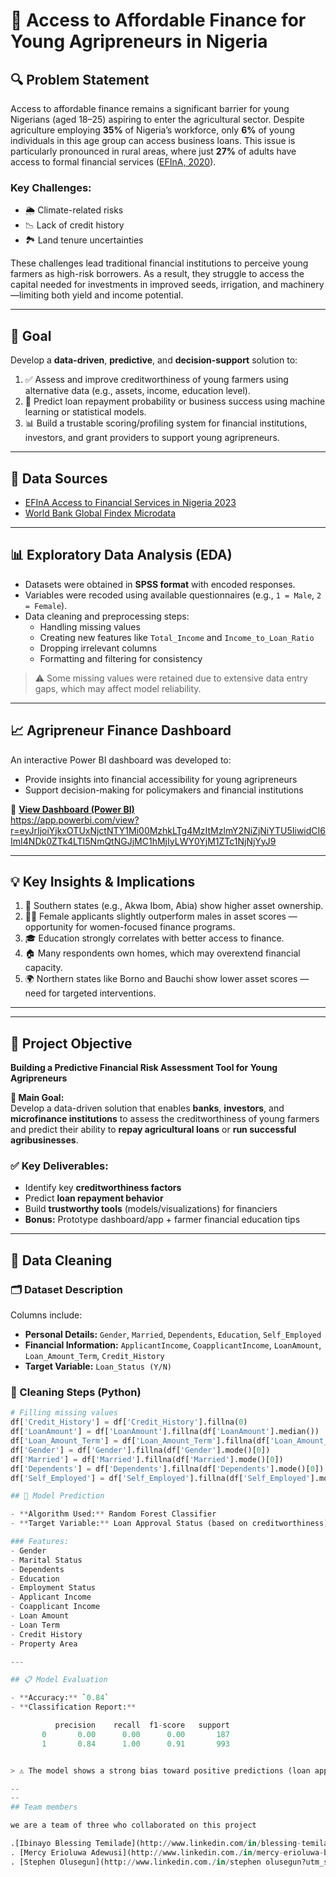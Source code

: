 # 🚀 Access to Affordable Finance for Young Agripreneurs in Nigeria

## 🔍 Problem Statement

Access to affordable finance remains a significant barrier for young Nigerians (aged 18–25) aspiring to enter the agricultural sector. Despite agriculture employing **35%** of Nigeria’s workforce, only **6%** of young individuals in this age group can access business loans. This issue is particularly pronounced in rural areas, where just **27%** of adults have access to formal financial services ([EFInA, 2020](https://www.efina.org.ng)).

### Key Challenges:
- 🌦️ Climate-related risks  
- 📉 Lack of credit history  
- 🏞️ Land tenure uncertainties  

These challenges lead traditional financial institutions to perceive young farmers as high-risk borrowers. As a result, they struggle to access the capital needed for investments in improved seeds, irrigation, and machinery—limiting both yield and income potential.

---

## 🎯 Goal

Develop a **data-driven**, **predictive**, and **decision-support** solution to:

1. ✅ Assess and improve creditworthiness of young farmers using alternative data (e.g., assets, income, education level).  
2. 🤖 Predict loan repayment probability or business success using machine learning or statistical models.  
3. 📊 Build a trustable scoring/profiling system for financial institutions, investors, and grant providers to support young agripreneurs.

---

## 📂 Data Sources

- [EFInA Access to Financial Services in Nigeria 2023](https://www.efina.org.ng)  
- [World Bank Global Findex Microdata](https://globalfindex.worldbank.org)

---

## 📊 Exploratory Data Analysis (EDA)

- Datasets were obtained in **SPSS format** with encoded responses.  
- Variables were recoded using available questionnaires (e.g., `1 = Male`, `2 = Female`).  
- Data cleaning and preprocessing steps:
  - Handling missing values  
  - Creating new features like `Total_Income` and `Income_to_Loan_Ratio`  
  - Dropping irrelevant columns  
  - Formatting and filtering for consistency  

> ⚠️ Some missing values were retained due to extensive data entry gaps, which may affect model reliability.

---

## 📈 Agripreneur Finance Dashboard

An interactive Power BI dashboard was developed to:

- Provide insights into financial accessibility for young agripreneurs  
- Support decision-making for policymakers and financial institutions  

🔗 **[View Dashboard (Power BI)](https://app.powerbi.com/view?r=eyJrIjoiYjkxOTUxNjctNTY1Mi00MzhkLTg4MzItMzlmY2NiZjNiYTU5IiwidCI6ImI4NDk0ZTk4LTI5NmQtNGJjMC1hMjIyLWY0YjM1ZTc1NjNjYyJ9)**  
https://app.powerbi.com/view?r=eyJrIjoiYjkxOTUxNjctNTY1Mi00MzhkLTg4MzItMzlmY2NiZjNiYTU5IiwidCI6ImI4NDk0ZTk4LTI5NmQtNGJjMC1hMjIyLWY0YjM1ZTc1NjNjYyJ9

---

## 💡 Key Insights & Implications

1. 🧭 Southern states (e.g., Akwa Ibom, Abia) show higher asset ownership.  
2. 👩‍🌾 Female applicants slightly outperform males in asset scores — opportunity for women-focused finance programs.  
3. 🎓 Education strongly correlates with better access to finance.  
4. 🏠 Many respondents own homes, which may overextend financial capacity.  
5. 🌍 Northern states like Borno and Bauchi show lower asset scores — need for targeted interventions.

---
---

## 📌 Project Objective

 
**Building a Predictive Financial Risk Assessment Tool for Young Agripreneurs**

**🎯 Main Goal:**  
Develop a data-driven solution that enables **banks**, **investors**, and **microfinance institutions** to assess the creditworthiness of young farmers and predict their ability to **repay agricultural loans** or **run successful agribusinesses**.

### ✅ Key Deliverables:
- Identify key **creditworthiness factors**  
- Predict **loan repayment behavior**  
- Build **trustworthy tools** (models/visualizations) for financiers  
- **Bonus:** Prototype dashboard/app + farmer financial education tips  

---

## 🧹 Data Cleaning

### 🗂️ Dataset Description  
Columns include:
- **Personal Details:** `Gender`, `Married`, `Dependents`, `Education`, `Self_Employed`  
- **Financial Information:** `ApplicantIncome`, `CoapplicantIncome`, `LoanAmount`, `Loan_Amount_Term`, `Credit_History`  
- **Target Variable:** `Loan_Status (Y/N)`

### 🔧 Cleaning Steps (Python)
```python
# Filling missing values
df['Credit_History'] = df['Credit_History'].fillna(0)
df['LoanAmount'] = df['LoanAmount'].fillna(df['LoanAmount'].median())
df['Loan_Amount_Term'] = df['Loan_Amount_Term'].fillna(df['Loan_Amount_Term'].mode()[0])
df['Gender'] = df['Gender'].fillna(df['Gender'].mode()[0])
df['Married'] = df['Married'].fillna(df['Married'].mode()[0])
df['Dependents'] = df['Dependents'].fillna(df['Dependents'].mode()[0])
df['Self_Employed'] = df['Self_Employed'].fillna(df['Self_Employed'].mode()[0])

## 🤖 Model Prediction

- **Algorithm Used:** Random Forest Classifier  
- **Target Variable:** Loan Approval Status (based on creditworthiness)  

### Features:
- Gender  
- Marital Status
- Dependents  
- Education  
- Employment Status  
- Applicant Income  
- Coapplicant Income  
- Loan Amount  
- Loan Term  
- Credit History  
- Property Area  

---

## 📋 Model Evaluation

- **Accuracy:** `0.84`  
- **Classification Report:**

          precision    recall  f1-score   support
       0       0.00      0.00      0.00       187
       1       0.84      1.00      0.91       993


> ⚠️ The model shows a strong bias toward positive predictions (loan approved). Further **tuning or class balancing** is recommended for deployment.

--
--
## Team members

we are a team of three who collaborated on this project

.[Ibinayo Blessing Temilade](http://www.linkedin.com/in/blessing-temilade/)
. [Mercy Erioluwa Adewusi](http://www.linkedin.com./in/mercy-erioluwa-b22b9a28?utm_sources=share&utm_campaign=share_via&utm_content=profile&utm_medium=android_app)
. [Stephen Olusegun](http://www.linkedin.com./in/stephen olusegun?utm_sources=share&utm_campaign=share_via&utm_content=profile&utm_medium=ios_app)



